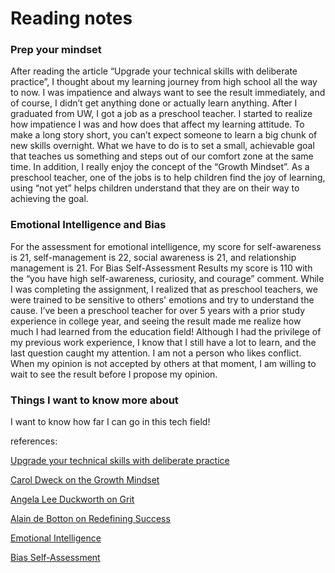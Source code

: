 # Reading notes

### Prep your mindset

After reading the article “Upgrade your technical skills with deliberate practice”, I thought about my learning journey from high school all the way to now. I was impatience and always want to see the result immediately, and of course, I didn’t get anything done or actually learn anything. After I graduated from UW, I got a job as a preschool teacher. I started to realize how impatience I was and how does that affect my learning attitude. To make a long story short, you can’t expect someone to learn a big chunk of new skills overnight. What we have to do is to set a small, achievable goal that teaches us something and steps out of our comfort zone at the same time. 
In addition, I really enjoy the concept of the “Growth Mindset”. As a preschool teacher, one of the jobs is to help children find the joy of learning, using “not yet” helps children understand that they are on their way to achieving the goal. 


### Emotional Intelligence and Bias 
For the assessment for emotional intelligence, my score for self-awareness is 21, self-management is 22, social awareness is 21, and relationship management is 21.
For Bias Self-Assessment Results my score is 110 with the “you have high self-awareness, curiosity, and courage” comment.
While I was completing the assignment, I realized that as preschool teachers, we were trained to be sensitive to others' emotions and try to understand the cause. I’ve been a preschool teacher for over 5 years with a prior study experience in college year, and seeing the result made me realize how much I had learned from the education field! 
Although I had the privilege of my previous work experience, I know that I still have a lot to learn, and the last question caught my attention. I am not a person who likes conflict.  When my opinion is not accepted by others at that moment, I am willing to wait to see the result before I propose my opinion. 



### Things I want to know more about

I want to know how far I can go in this tech field! 


references: 

[Upgrade your technical skills with deliberate practice](https://web.archive.org/web/20160616225417/http://www.happybearsoftware.com/upgrade-your-technical-skills-with-deliberate-practice)

[Carol Dweck on the Growth Mindset](https://www.ted.com/talks/carol_dweck_the_power_of_believing_that_you_can_improve?language=en)

[Angela Lee Duckworth on Grit](https://www.ted.com/talks/angela_lee_duckworth_grit_the_power_of_passion_and_perseverance)

[Alain de Botton on Redefining Success](https://www.ted.com/talks/alain_de_botton_a_kinder_gentler_philosophy_of_success)

[Emotional Intelligence](https://codefellows.github.io/common_curriculum/career_coaching/201/emotional-intelligence-assessment.pdf)

[Bias Self-Assessment](https://codefellows.github.io/common_curriculum/career_coaching/301/bias-assessment.pdf)
